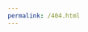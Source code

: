 ```yaml
---
permalink: /404.html
---
```

<html lang="en">
<head>
   <meta charset="UTF-8">
    <title>404</title>
    <link rel="stylesheet" type="text/css" href="styles.css">
    <style>
        body {
            background-image: url('docs\assets\IMG_2346.jpg'); 
            background-size: cover; 
            background-position: center; 
            background-repeat: no-repeat;
        }

        .text-container {
background-color: white;
padding: 20px;
border: 4px solid black;
margin: 50px;
max-width: 600px;
margin-left: auto;
margin-right: auto;
}

.center-text {
text-align: center;
}

.container {
text-align: center;
}

    </style>

</head>
<body>
 <div class="text-container">
    <h1 class="center-text">404</h1>
    <p class="center-text">Page not found.</p>

   <div id="LINKSBLOCK" class="container">

            <a href="MyPortfolio.html">My Photos</a>
            <a href="MyBlog.html">My Blog</a>
            <a href="AboutMe.html">About Me</a>
            <a href="mailto:perry1180@icloud.com">Contact Me</a>

   </div>
 </div>
</body>
</html>
